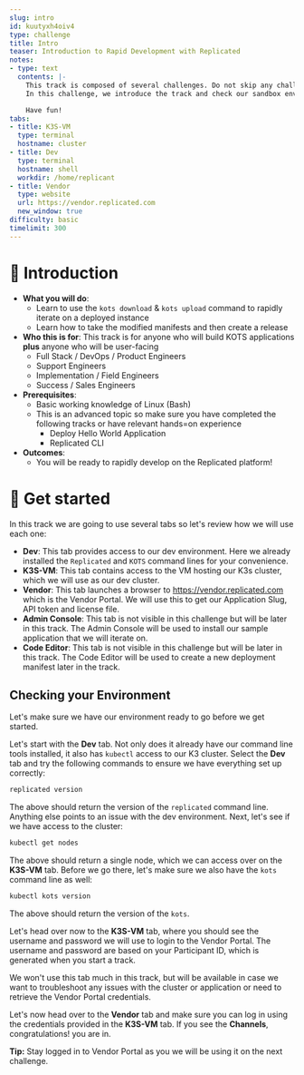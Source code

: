 ```yaml
---
slug: intro
id: kuutyxh4oiv4
type: challenge
title: Intro
teaser: Introduction to Rapid Development with Replicated
notes:
- type: text
  contents: |-
    This track is composed of several challenges. Do not skip any challenge as these build on each other.
    In this challenge, we introduce the track and check our sandbox environment to make sure we are ready to go.

    Have fun!
tabs:
- title: K3S-VM
  type: terminal
  hostname: cluster
- title: Dev
  type: terminal
  hostname: shell
  workdir: /home/replicant
- title: Vendor
  type: website
  url: https://vendor.replicated.com
  new_window: true
difficulty: basic
timelimit: 300
---
```


👋 Introduction
===============

* **What you will do**:
    * Learn to use the `kots download` & `kots upload` command to rapidly iterate on a deployed instance
    * Learn how to take the modified manifests and then create a release
* **Who this is for**: This track is for anyone who will build KOTS applications **plus** anyone who will be user-facing
    * Full Stack / DevOps / Product Engineers
    * Support Engineers
    * Implementation / Field Engineers
    * Success / Sales Engineers
* **Prerequisites**:
    * Basic working knowledge of Linux (Bash)
    * This is an advanced topic so make sure you have completed the following tracks or have relevant hands=on experience
      * Deploy Hello World Application
      * Replicated CLI
* **Outcomes**:
    * You will be ready to rapidly develop on the Replicated platform!


🐚 Get started
===============

In this track we are going to use several tabs so let's review how we will use each one:

* **Dev**: This tab provides access to our dev environment. Here we already installed the `Replicated` and `KOTS` command lines for your convenience.
* **K3S-VM**: This tab contains access to the VM hosting our K3s cluster, which we will use as our dev cluster.
* **Vendor**: This tab launches a browser to https://vendor.replicated.com which is the Vendor Portal. We will use this to get our Application Slug, API token and license file.
* **Admin Console**: This tab is not visible in this challenge but will be later in this track. The Admin Console will be used to install our sample application that we will iterate on.
* **Code Editor**: This tab is not visible in this challenge but will be later in this track. The Code Editor will be used to create a new deployment manifest later in the track.

## Checking your Environment

Let's make sure we have our environment ready to go before we get started.

Let's start with the **Dev** tab. Not only does it already have our command line tools installed, it also has `kubectl` access to our K3 cluster.
Select the **Dev** tab and try the following commands to ensure we have everything set up correctly:

```bash
replicated version
```

The above should return the version of the `replicated` command line. Anything else points to an issue with the dev environment. Next, let's see if we have access to the cluster:

```bash
kubectl get nodes
```

The above should return a single node, which we can access over on the **K3S-VM** tab. Before we go there, let's make sure we also have the `kots` command line as well:

```bash
kubectl kots version
```

The above should return the version of the `kots`.

Let's head over now to the **K3S-VM** tab, where you should see the username and password we will use to login to the Vendor Portal. The username and password are based on your Participant ID, which is generated when you start a track.

We won't use this tab much in this track, but will be available in case we want to troubleshoot any issues with the cluster or application or need to retrieve the Vendor Portal credentials.

Let's now head over to the **Vendor** tab and make sure you can log in using the credentials provided in the **K3S-VM** tab. If you see the **Channels**, congratulations! you are in.

**Tip:** Stay logged in to Vendor Portal as you we will be using it on the next challenge.


